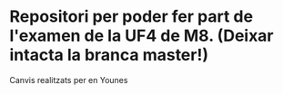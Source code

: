 # Repositori per poder fer part de l'examen de la UF4 de M8. (Deixar intacta la branca master!) 


Canvis realitzats per en Younes
